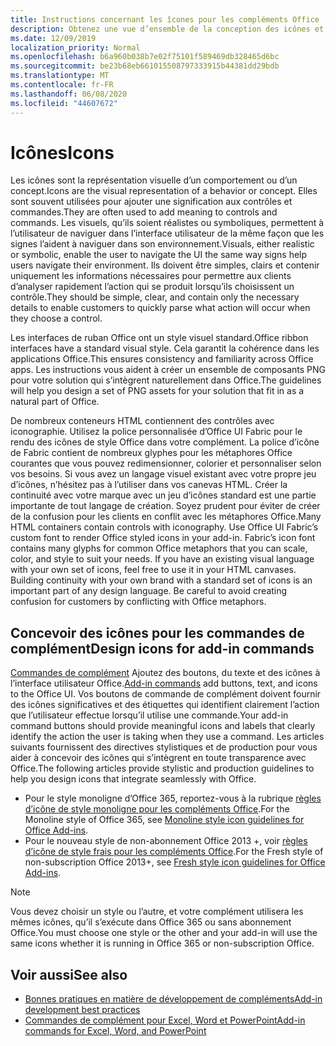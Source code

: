 ```yaml
---
title: Instructions concernant les îcones pour les compléments Office
description: Obtenez une vue d’ensemble de la conception des icônes et des styles de conception frais et monolignes pour les commandes de complément.
ms.date: 12/09/2019
localization_priority: Normal
ms.openlocfilehash: b6a960b038b7e02f75101f589469db328465d6bc
ms.sourcegitcommit: be23b68eb661015508797333915b44381dd29bdb
ms.translationtype: MT
ms.contentlocale: fr-FR
ms.lasthandoff: 06/08/2020
ms.locfileid: "44607672"
---
```

# <a name="icons"></a><span data-ttu-id="f4bc9-103">Icônes</span><span class="sxs-lookup"><span data-stu-id="f4bc9-103">Icons</span></span>

<span data-ttu-id="f4bc9-104">Les icônes sont la représentation visuelle d’un comportement ou d’un concept.</span><span class="sxs-lookup"><span data-stu-id="f4bc9-104">Icons are the visual representation of a behavior or concept.</span></span> <span data-ttu-id="f4bc9-105">Elles sont souvent utilisées pour ajouter une signification aux contrôles et commandes.</span><span class="sxs-lookup"><span data-stu-id="f4bc9-105">They are often used to add meaning to controls and commands.</span></span> <span data-ttu-id="f4bc9-106">Les visuels, qu’ils soient réalistes ou symboliques, permettent à l’utilisateur de naviguer dans l’interface utilisateur de la même façon que les signes l’aident à naviguer dans son environnement.</span><span class="sxs-lookup"><span data-stu-id="f4bc9-106">Visuals, either realistic or symbolic, enable the user to navigate the UI the same way signs help users navigate their environment.</span></span> <span data-ttu-id="f4bc9-107">Ils doivent être simples, clairs et contenir uniquement les informations nécessaires pour permettre aux clients d’analyser rapidement l’action qui se produit lorsqu’ils choisissent un contrôle.</span><span class="sxs-lookup"><span data-stu-id="f4bc9-107">They should be simple, clear, and contain only the necessary details to enable customers to quickly parse what action will occur when they choose a control.</span></span>

<span data-ttu-id="f4bc9-108">Les interfaces de ruban Office ont un style visuel standard.</span><span class="sxs-lookup"><span data-stu-id="f4bc9-108">Office ribbon interfaces have a standard visual style.</span></span> <span data-ttu-id="f4bc9-109">Cela garantit la cohérence dans les applications Office.</span><span class="sxs-lookup"><span data-stu-id="f4bc9-109">This ensures consistency and familiarity across Office apps.</span></span> <span data-ttu-id="f4bc9-110">Les instructions vous aident à créer un ensemble de composants PNG pour votre solution qui s’intègrent naturellement dans Office.</span><span class="sxs-lookup"><span data-stu-id="f4bc9-110">The guidelines will help you design a set of PNG assets for your solution that fit in as a natural part of Office.</span></span>

<span data-ttu-id="f4bc9-p103">De nombreux conteneurs HTML contiennent des contrôles avec iconographie. Utilisez la police personnalisée d’Office UI Fabric pour le rendu des icônes de style Office dans votre complément. La police d’icône de Fabric contient de nombreux glyphes pour les métaphores Office courantes que vous pouvez redimensionner, colorier et personnaliser selon vos besoins. Si vous avez un langage visuel existant avec votre propre jeu d’icônes, n’hésitez pas à l’utiliser dans vos canevas HTML. Créer la continuité avec votre marque avec un jeu d’icônes standard est une partie importante de tout langage de création. Soyez prudent pour éviter de créer de la confusion pour les clients en conflit avec les métaphores Office.</span><span class="sxs-lookup"><span data-stu-id="f4bc9-p103">Many HTML containers contain controls with iconography. Use Office UI Fabric’s custom font to render Office styled icons in your add-in. Fabric’s icon font contains many glyphs for common Office metaphors that you can scale, color, and style to suit your needs. If you have an existing visual language with your own set of icons, feel free to use it in your HTML canvases. Building continuity with your own brand with a standard set of icons is an important part of any design language. Be careful to avoid creating confusion for customers by conflicting with Office metaphors.</span></span>

## <a name="design-icons-for-add-in-commands"></a><span data-ttu-id="f4bc9-117">Concevoir des icônes pour les commandes de complément</span><span class="sxs-lookup"><span data-stu-id="f4bc9-117">Design icons for add-in commands</span></span>

<span data-ttu-id="f4bc9-118">[Commandes de complément](add-in-commands.md) Ajoutez des boutons, du texte et des icônes à l’interface utilisateur Office.</span><span class="sxs-lookup"><span data-stu-id="f4bc9-118">[Add-in commands](add-in-commands.md) add buttons, text, and icons to the Office UI.</span></span> <span data-ttu-id="f4bc9-119">Vos boutons de commande de complément doivent fournir des icônes significatives et des étiquettes qui identifient clairement l’action que l’utilisateur effectue lorsqu’il utilise une commande.</span><span class="sxs-lookup"><span data-stu-id="f4bc9-119">Your add-in command buttons should provide meaningful icons and labels that clearly identify the action the user is taking when they use a command.</span></span> <span data-ttu-id="f4bc9-120">Les articles suivants fournissent des directives stylistiques et de production pour vous aider à concevoir des icônes qui s’intègrent en toute transparence avec Office.</span><span class="sxs-lookup"><span data-stu-id="f4bc9-120">The following articles provide stylistic and production guidelines to help you design icons that integrate seamlessly with Office.</span></span>

- <span data-ttu-id="f4bc9-121">Pour le style monoligne d’Office 365, reportez-vous à la rubrique [règles d’icône de style monoligne pour les compléments Office](add-in-icons-monoline.md).</span><span class="sxs-lookup"><span data-stu-id="f4bc9-121">For the Monoline style of Office 365, see [Monoline style icon guidelines for Office Add-ins](add-in-icons-monoline.md).</span></span>
- <span data-ttu-id="f4bc9-122">Pour le nouveau style de non-abonnement Office 2013 +, voir [règles d’icône de style frais pour les compléments Office](add-in-icons-fresh.md).</span><span class="sxs-lookup"><span data-stu-id="f4bc9-122">For the Fresh style of non-subscription Office 2013+, see [Fresh style icon guidelines for Office Add-ins](add-in-icons-fresh.md).</span></span>

> [!NOTE]
> <span data-ttu-id="f4bc9-123">Vous devez choisir un style ou l’autre, et votre complément utilisera les mêmes icônes, qu’il s’exécute dans Office 365 ou sans abonnement Office.</span><span class="sxs-lookup"><span data-stu-id="f4bc9-123">You must choose one style or the other and your add-in will use the same icons whether it is running in Office 365 or non-subscription Office.</span></span>

## <a name="see-also"></a><span data-ttu-id="f4bc9-124">Voir aussi</span><span class="sxs-lookup"><span data-stu-id="f4bc9-124">See also</span></span>

- [<span data-ttu-id="f4bc9-125">Bonnes pratiques en matière de développement de compléments</span><span class="sxs-lookup"><span data-stu-id="f4bc9-125">Add-in development best practices</span></span>](../concepts/add-in-development-best-practices.md)
- [<span data-ttu-id="f4bc9-126">Commandes de complément pour Excel, Word et PowerPoint</span><span class="sxs-lookup"><span data-stu-id="f4bc9-126">Add-in commands for Excel, Word, and PowerPoint</span></span>](../design/add-in-commands.md)
